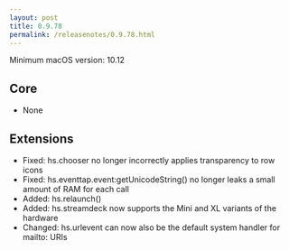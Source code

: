 ```yaml
---
layout: post
title: 0.9.78
permalink: /releasenotes/0.9.78.html
---
```


Minimum macOS version: 10.12

## Core

  * None

## Extensions

  * Fixed: hs.chooser no longer incorrectly applies transparency to row icons
  * Fixed: hs.eventtap.event:getUnicodeString() no longer leaks a small amount of RAM for each call
  * Added: hs.relaunch()
  * Added: hs.streamdeck now supports the Mini and XL variants of the hardware
  * Changed: hs.urlevent can now also be the default system handler for mailto: URIs
